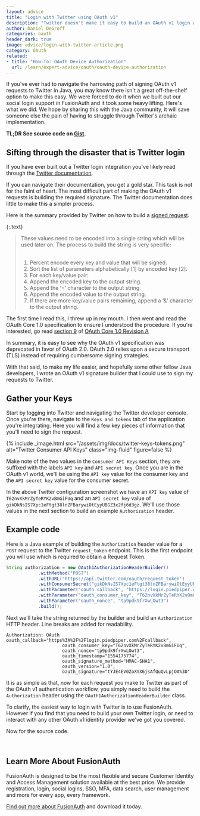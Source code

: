 ```yaml
---
layout: advice
title: "Login with Twitter using OAuth v1"
description: "Twitter doesn't make it easy to build an OAuth v1 login with Java. Here's how we did it for FusionAuth."
author: Daniel DeGroff
categories: oauth
header_dark: true
image: advice/login-with-twitter-article.png
category: OAuth
related:
- title: "How-To: OAuth Device Authorization"
  url: /learn/expert-advice/oauth/oauth-device-authorization
---
```

If you've ever had to navigate the harrowing path of signing OAuth v1 requests to Twitter in Java, you may know there isn't a great off-the-shelf option to make this easy. We were forced to do it when we built out our social login support in FusionAuth and it took some heavy lifting. Here's what we did. We hope by sharing this with the Java community, it will save someone else the pain of having to struggle through Twitter's archaic implementation.

**TL;DR See source code on [Gist](https://gist.github.com/robotdan/33f5834399b6b30fea2ae59e87823e1d).**

## Sifting through the disaster that is Twitter login

If you have ever built out a Twitter login integration you've likely read through the [Twitter documentation](https://developer.twitter.com/en/docs/twitter-for-websites/log-in-with-twitter/guides/implementing-sign-in-with-twitter.html
).

If you can navigate their documentation, you get a gold star. This task is not for the faint of heart. The most difficult part of making the OAuth v1 requests is building the required signature. The Twitter documentation does little to make this a simpler process.

Here is the summary provided by Twitter on how to build a [signed request](https://developer.twitter.com/en/docs/basics/authentication/guides/creating-a-signature.html).

{:.text}
> These values need to be encoded into a single string which will be used later on. The process to build the string is very specific:
> <br><br>
> 1. Percent encode every key and value that will be signed.
> 2. Sort the list of parameters alphabetically [1] by encoded key [2].
> 3. For each key/value pair:
> 4. Append the encoded key to the output string.
> 5. Append the ‘=’ character to the output string.
> 6. Append the encoded value to the output string.
> 7. If there are more key/value pairs remaining, append a ‘&’ character to the output string.

The first time I read this, I threw up in my mouth. I then went and read the OAuth Core 1.0 specification to ensure I understood the procedure. If you're interested, go read [section 9](https://oauth.net/core/1.0a/#signing_process) of [OAuth Core 1.0 Revision A](https://oauth.net/core/1.0a/)

In summary, it is easy to see why the OAuth v1 specification was deprecated in favor of OAuth 2.0. OAuth 2.0 relies upon a secure transport (TLS) instead of requiring cumbersome signing strategies.

With that said, to make my life easier, and hopefully some other fellow Java developers, I wrote an OAuth v1 signature builder that I could use to sign my requests to Twitter.

## Gather your Keys

Start by logging into Twitter and navigating the Twitter developer console. Once you're there, navigate to the `Keys and tokens` tab of the application you're integrating. Here you will find a few key pieces of information that you'll need to sign the request.


{% include _image.html src="/assets/img/docs/twitter-keys-tokens.png" alt="Twitter Consumer API Keys" class="img-fluid" figure=false %}

Make note of the two values in the `Consumer API Keys` section, they are suffixed with the labels `API key` and `API secret key`. Once you are in the OAuth v1 world, we'll be using the `API key` value for the consumer key and the `API secret key` value for the consumer secret.


In the above Twitter configuration screenshot we have an `API key` value of `T62nvXkMrZyTeRYK2vBmGiFUq` and an `API secret key` value of `gikDkNsIS7Xpc1eFtgt38lnZFBarywiOtEyyUBGZ3x2fj6d3gz`. We'll use those values in the next section to build an example `Authorization` header.

## Example code

Here is a Java example of building the `Authorization` header value for a `POST` request to the Twitter `request_token` endpoint. This is the first endpoint you will use which is required to obtain a Request Token.

```java
String authorization = new OAuth1AuthorizationHeaderBuilder()
            .withMethod("POST")
            .withURL("https://api.twitter.com/oauth/request_token")
            .withConsumerSecret("gikDkNsIS7Xpc1eFtgt38lnZFBarywiOtEyyUBGZ3x2fj6d3gz")
            .withParameter("oauth_callback", "https://login.piedpiper.com/callback")
            .withParameter("oauth_consumer_key", "T62nvXkMrZyTeRYK2vBmGiFUq")
            .withParameter("oauth_nonce", "tp9pdk9frXwLOwt3")
            .build();
```

Next we'll take the string returned by the builder and build an `Authorization` HTTP header. Line breaks are added for readability.
```
Authorization: OAuth oauth_callback="https%3A%2F%2Flogin.piedpiper.com%2Fcallback",
                     oauth_consumer_key="T62nvXkMrZyTeRYK2vBmGiFUq",
                     oauth_nonce="tp9pdk9frXwLOwt3",
                     oauth_timestamp="1554175774",
                     oauth_signature_method="HMAC-SHA1",
                     oauth_version="1.0",
                     oauth_signature="tYJE4EV0ZoXYX6jsAfQuQvLpjOA%3D"
```

It is as simple as that, now for each request you make to Twitter as part of the OAuth v1 authentication workflow, you simply need to build the `Authorization` header using the `OAuth1AuthorizationHeaderBuilder` class.

To clarify, the easiest way to login with Twitter is to use FusionAuth. However if you find that you need to build your own Twitter login, or need to interact with any other OAuth v1 identity provider we've got you covered.

Now for the source code.

<script src="https://gist.github.com/robotdan/33f5834399b6b30fea2ae59e87823e1d.js"></script>

&nbsp;

## Learn More About FusionAuth

FusionAuth is designed to be the most flexible and secure Customer Identity and Access Management solution available at the best price. We provide registration, login, social logins, SSO, MFA, data search, user management and more for every app, every framework.

[Find out more about FusionAuth](https://fusionauth.io/ "FusionAuth Home") and download it today.
